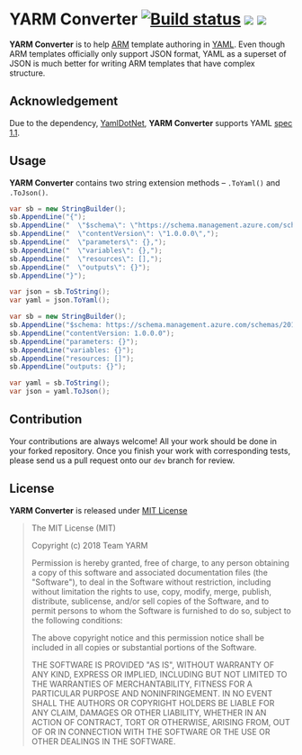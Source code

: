 # YARM Converter [![Build status](https://ci.appveyor.com/api/projects/status/ve27k6oexib9neal/branch/dev?svg=true)](https://ci.appveyor.com/project/justinyoo/yarm-converter/branch/dev) [![](https://img.shields.io/nuget/dt/Yarm.Converters.svg)](https://www.nuget.org/packages/Yarm.Converters/) [![](https://img.shields.io/nuget/v/Yarm.Converters.svg)](https://www.nuget.org/packages/Yarm.Converters/) #

**YARM Converter** is to help [ARM](https://docs.microsoft.com/en-us/azure/azure-resource-manager/) template authoring in [YAML](http://yaml.org/). Even though ARM templates officially only support JSON format, YAML as a superset of JSON is much better for writing ARM templates that have complex structure.


## Acknowledgement ##

Due to the dependency, [YamlDotNet](https://github.com/aaubry/YamlDotNet), **YARM Converter** supports YAML [spec 1.1](https://yaml.org/spec/1.1/current.html).


## Usage ##

**YARM Converter** contains two string extension methods &ndash; `.ToYaml()` and `.ToJson()`.

```csharp
var sb = new StringBuilder();
sb.AppendLine("{");
sb.AppendLine("  \"$schema\": \"https://schema.management.azure.com/schemas/2015-01-01/deploymentTemplate.json#\",");
sb.AppendLine("  \"contentVersion\": \"1.0.0.0\",");
sb.AppendLine("  \"parameters\": {},");
sb.AppendLine("  \"variables\": {},");
sb.AppendLine("  \"resources\": [],");
sb.AppendLine("  \"outputs\": {}");
sb.AppendLine("}");

var json = sb.ToString();
var yaml = json.ToYaml();
```

```csharp
var sb = new StringBuilder();
sb.AppendLine("$schema: https://schema.management.azure.com/schemas/2015-01-01/deploymentTemplate.json#");
sb.AppendLine("contentVersion: 1.0.0.0");
sb.AppendLine("parameters: {}");
sb.AppendLine("variables: {}");
sb.AppendLine("resources: []");
sb.AppendLine("outputs: {}");

var yaml = sb.ToString();
var json = yaml.ToJson();
```


## Contribution ##

Your contributions are always welcome! All your work should be done in your forked repository. Once you finish your work with corresponding tests, please send us a pull request onto our `dev` branch for review.


## License ##

**YARM Converter** is released under [MIT License](http://opensource.org/licenses/MIT)

> The MIT License (MIT)
>
> Copyright (c) 2018 Team YARM
> 
> Permission is hereby granted, free of charge, to any person obtaining a copy of this software and associated documentation files (the "Software"), to deal in the Software without restriction, including without limitation the rights to use, copy, modify, merge, publish, distribute, sublicense, and/or sell copies of the Software, and to permit persons to whom the Software is furnished to do so, subject to the following conditions:
> 
> The above copyright notice and this permission notice shall be included in all copies or substantial portions of the Software.
> 
> THE SOFTWARE IS PROVIDED "AS IS", WITHOUT WARRANTY OF ANY KIND, EXPRESS OR IMPLIED, INCLUDING BUT NOT LIMITED TO THE WARRANTIES OF MERCHANTABILITY, FITNESS FOR A PARTICULAR PURPOSE AND NONINFRINGEMENT. IN NO EVENT SHALL THE AUTHORS OR COPYRIGHT HOLDERS BE LIABLE FOR ANY CLAIM, DAMAGES OR OTHER LIABILITY, WHETHER IN AN ACTION OF CONTRACT, TORT OR OTHERWISE, ARISING FROM, OUT OF OR IN CONNECTION WITH THE SOFTWARE OR THE USE OR OTHER DEALINGS IN THE SOFTWARE.
